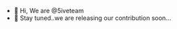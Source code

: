 - 👋 Hi, We are @5iveteam
- 👀 Stay tuned..we are releasing our contribution soon...

<!---
5iveteam/5iveteam is a ✨ special ✨ repository because its `README.md` (this file) appears on your GitHub profile.
You can click the Preview link to take a look at your changes.
--->
